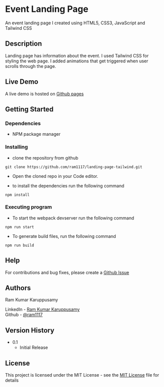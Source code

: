 # Event Landing Page

An event landing page I created using HTML5, CSS3, JavaScript and Tailwind CSS

## Description

Landing page has information about the event. I used Tailwind CSS for styling the web page. I added animations that get triggered when user scrolls through the page.

## Live Demo
A live demo is hosted on [Github pages](https://ram1117.github.io/landing-page-tailwind/dist/)

## Getting Started

### Dependencies

- NPM package manager

### Installing

- clone the repository from github
```
git clone https://github.com/ram1117/landing-page-tailwind.git
```

- Open the cloned repo in your Code editor.

- to install the dependencies run the following command
```
npm install
```

### Executing program

- To start the webpack devserver run the following command
```
npm run start
```
- To generate build files, run the following command

```
npm run build
```

## Help

For contributions and bug fixes, please create a [Github Issue](https://github.com/ram1117/landing-page-tailwind/issues)


## Authors

Ram Kumar Karuppusamy

LinkedIn - [Ram Kumar Karuppusamy](https://www.linkedin.com/in/ram-kumar-karuppusamy/) <br>
Github - [@ram1117](https://github.com/ram1117)

## Version History

- 0.1
  - Initial Release

## License

This project is licensed under the MIT License - see the [MIT License](./LICENSE) file for details
